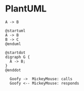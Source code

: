 # PlantUML

```puml
A -> B
```

```puml
@startuml
A -> B
B -> C
@enduml
```

```puml
@startdot
digraph G {
  A -> B;
}
@enddot
```

```plantuml format="png" classes="uml myDiagram" alt="My super diagram placeholder" title="My super diagram" width="300px" height="300px"
  Goofy ->  MickeyMouse: calls
  Goofy <-- MickeyMouse: responds
```
